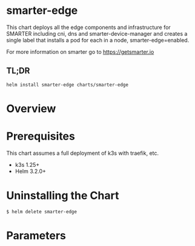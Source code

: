 # smarter-edge

This chart deploys all the edge components and infrastructure for SMARTER including
cni, dns and smarter-device-manager and creates a single label that installs a pod for each in a node, smarter-edge=enabled.


For more information on smarter go to https://getsmarter.io

## TL;DR

```console
helm install smarter-edge charts/smarter-edge
```

# Overview


# Prerequisites

This chart assumes a full deployment of k3s with traefik, etc.

* k3s 1.25+
* Helm 3.2.0+

# Uninstalling the Chart

```
$ helm delete smarter-edge
```

# Parameters
